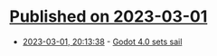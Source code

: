 # [Published on 2023-03-01](index.md)

* [2023-03-01, 20:13:38](https://lobste.rs/s/4gk4db/godot_4_0_sets_sail) - [Godot 4.0 sets sail](https://godotengine.org/article/godot-4-0-sets-sail/)
